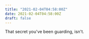 ```yaml
---
title: "2021-02-04T04:58:00Z"
date: 2021-02-04T04:58:00Z
draft: false
---
```


That secret you've been guarding, isn't.
